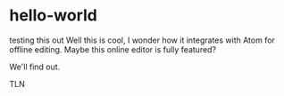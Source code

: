 # hello-world
testing this out
Well this is cool, I wonder how it integrates with Atom for offline editing. Maybe this online editor is fully featured?

We'll find out.

TLN
